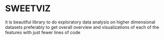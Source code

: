 # SWEETVIZ
it is beautiful library to do exploratory data analysis on higher dimensional datasets preferably to get overall overview and visualizations of each of the features with just fewer lines of code

